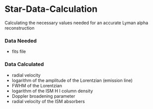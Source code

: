 # Star-Data-Calculation
Calculating the necessary values needed for an accurate Lyman alpha reconstruction


### Data Needed
- fits file


### Data Calculated
- radial velocity
- logarithm of the amplitude of the Lorentzian (emission line)
- FWHM of the Lorentzian
- logarithm of the ISM H I column density
- Doppler broadening parameter
- radial velocity of the ISM absorbers
 
